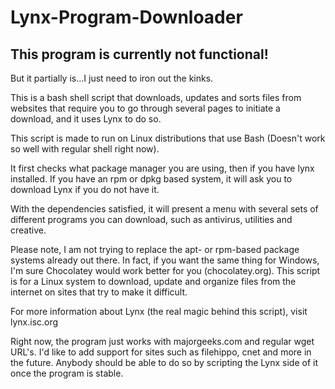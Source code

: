 # Lynx-Program-Downloader

## This program is currently not functional!

But it partially is...I just need to iron out the kinks.

This is a bash shell script that downloads, updates and sorts files from websites that require you to go through several pages to initiate a download, and it uses Lynx to do so.

This script is made to run on Linux distributions that use Bash (Doesn't work so well with regular shell right now).

It first checks what package manager you are using, then if you have lynx installed.  If you have an rpm or dpkg based system, it will ask you to download Lynx if you do not have it.

With the dependencies satisfied, it will present a menu with several sets of different programs you can download, such as antivirus, utilities and creative.

Please note, I am not trying to replace the apt- or rpm-based package systems already out there.  In fact, if you want the same thing for Windows, I'm sure Chocolatey would work better for you (chocolatey.org).  This script is for a Linux system to download, update and organize files from the internet on sites that try to make it difficult.

For more information about Lynx (the real magic behind this script), visit lynx.isc.org

Right now, the program just works with majorgeeks.com and regular wget URL's.  I'd like to add support for sites such as filehippo, cnet and more in the future.  Anybody should be able to do so by scripting the Lynx side of it once the program is stable.
